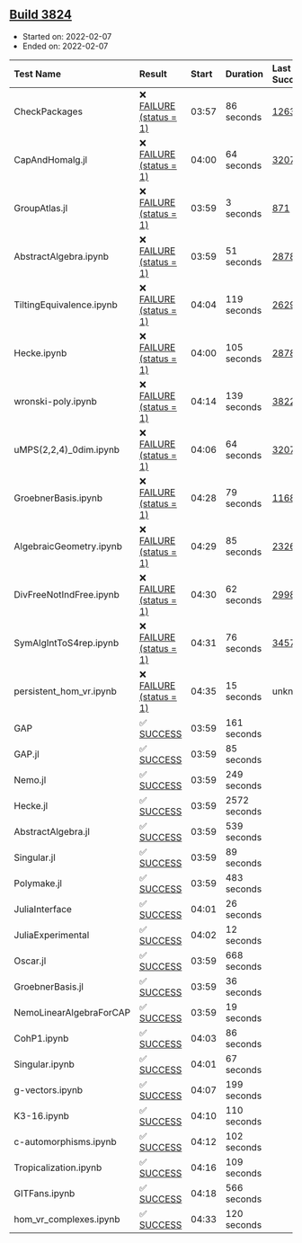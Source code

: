 ## [Build 3824](https://oscarci.mathematik.uni-kl.de/job/oscar-stable/3824/)

* Started on: 2022-02-07
* Ended on: 2022-02-07

| Test Name    | Result | Start | Duration | Last Success | First Failure |
|:-------------|:-------|:------|:---------|:-------------|:--------------|
| CheckPackages | ❌ [FAILURE (status = 1)](https://oscarci.mathematik.uni-kl.de/job/oscar-stable/3824/artifact/logs/build-3824/CheckPackages.log) | 03:57 | 86 seconds | [1263](https://oscarci.mathematik.uni-kl.de/job/oscar-stable/1263/) | [1264](https://oscarci.mathematik.uni-kl.de/job/oscar-stable/1264/) |
| CapAndHomalg.jl | ❌ [FAILURE (status = 1)](https://oscarci.mathematik.uni-kl.de/job/oscar-stable/3824/artifact/logs/build-3824/CapAndHomalg.jl.log) | 04:00 | 64 seconds | [3207](https://oscarci.mathematik.uni-kl.de/job/oscar-stable/3207/) | [3208](https://oscarci.mathematik.uni-kl.de/job/oscar-stable/3208/) |
| GroupAtlas.jl | ❌ [FAILURE (status = 1)](https://oscarci.mathematik.uni-kl.de/job/oscar-stable/3824/artifact/logs/build-3824/GroupAtlas.jl.log) | 03:59 | 3 seconds | [871](https://oscarci.mathematik.uni-kl.de/job/oscar-stable/871/) | [872](https://oscarci.mathematik.uni-kl.de/job/oscar-stable/872/) |
| AbstractAlgebra.ipynb | ❌ [FAILURE (status = 1)](https://oscarci.mathematik.uni-kl.de/job/oscar-stable/3824/artifact/logs/build-3824/AbstractAlgebra.ipynb.log) | 03:59 | 51 seconds | [2878](https://oscarci.mathematik.uni-kl.de/job/oscar-stable/2878/) | [2879](https://oscarci.mathematik.uni-kl.de/job/oscar-stable/2879/) |
| TiltingEquivalence.ipynb | ❌ [FAILURE (status = 1)](https://oscarci.mathematik.uni-kl.de/job/oscar-stable/3824/artifact/logs/build-3824/TiltingEquivalence.ipynb.log) | 04:04 | 119 seconds | [2629](https://oscarci.mathematik.uni-kl.de/job/oscar-stable/2629/) | [2630](https://oscarci.mathematik.uni-kl.de/job/oscar-stable/2630/) |
| Hecke.ipynb | ❌ [FAILURE (status = 1)](https://oscarci.mathematik.uni-kl.de/job/oscar-stable/3824/artifact/logs/build-3824/Hecke.ipynb.log) | 04:00 | 105 seconds | [2878](https://oscarci.mathematik.uni-kl.de/job/oscar-stable/2878/) | [2879](https://oscarci.mathematik.uni-kl.de/job/oscar-stable/2879/) |
| wronski-poly.ipynb | ❌ [FAILURE (status = 1)](https://oscarci.mathematik.uni-kl.de/job/oscar-stable/3824/artifact/logs/build-3824/wronski-poly.ipynb.log) | 04:14 | 139 seconds | [3822](https://oscarci.mathematik.uni-kl.de/job/oscar-stable/3822/) | [3823](https://oscarci.mathematik.uni-kl.de/job/oscar-stable/3823/) |
| uMPS(2,2,4)_0dim.ipynb | ❌ [FAILURE (status = 1)](https://oscarci.mathematik.uni-kl.de/job/oscar-stable/3824/artifact/logs/build-3824/uMPS-2-2-4-_0dim.ipynb.log) | 04:06 | 64 seconds | [3207](https://oscarci.mathematik.uni-kl.de/job/oscar-stable/3207/) | [3208](https://oscarci.mathematik.uni-kl.de/job/oscar-stable/3208/) |
| GroebnerBasis.ipynb | ❌ [FAILURE (status = 1)](https://oscarci.mathematik.uni-kl.de/job/oscar-stable/3824/artifact/logs/build-3824/GroebnerBasis.ipynb.log) | 04:28 | 79 seconds | [1168](https://oscarci.mathematik.uni-kl.de/job/oscar-stable/1168/) | [1169](https://oscarci.mathematik.uni-kl.de/job/oscar-stable/1169/) |
| AlgebraicGeometry.ipynb | ❌ [FAILURE (status = 1)](https://oscarci.mathematik.uni-kl.de/job/oscar-stable/3824/artifact/logs/build-3824/AlgebraicGeometry.ipynb.log) | 04:29 | 85 seconds | [2326](https://oscarci.mathematik.uni-kl.de/job/oscar-stable/2326/) | [2327](https://oscarci.mathematik.uni-kl.de/job/oscar-stable/2327/) |
| DivFreeNotIndFree.ipynb | ❌ [FAILURE (status = 1)](https://oscarci.mathematik.uni-kl.de/job/oscar-stable/3824/artifact/logs/build-3824/DivFreeNotIndFree.ipynb.log) | 04:30 | 62 seconds | [2998](https://oscarci.mathematik.uni-kl.de/job/oscar-stable/2998/) | [2999](https://oscarci.mathematik.uni-kl.de/job/oscar-stable/2999/) |
| SymAlgIntToS4rep.ipynb | ❌ [FAILURE (status = 1)](https://oscarci.mathematik.uni-kl.de/job/oscar-stable/3824/artifact/logs/build-3824/SymAlgIntToS4rep.ipynb.log) | 04:31 | 76 seconds | [3457](https://oscarci.mathematik.uni-kl.de/job/oscar-stable/3457/) | [3458](https://oscarci.mathematik.uni-kl.de/job/oscar-stable/3458/) |
| persistent_hom_vr.ipynb | ❌ [FAILURE (status = 1)](https://oscarci.mathematik.uni-kl.de/job/oscar-stable/3824/artifact/logs/build-3824/persistent_hom_vr.ipynb.log) | 04:35 | 15 seconds | unknown | unknown |
| GAP | ✅ [SUCCESS](https://oscarci.mathematik.uni-kl.de/job/oscar-stable/3824/artifact/logs/build-3824/GAP.log) | 03:59 | 161 seconds |  |  |
| GAP.jl | ✅ [SUCCESS](https://oscarci.mathematik.uni-kl.de/job/oscar-stable/3824/artifact/logs/build-3824/GAP.jl.log) | 03:59 | 85 seconds |  |  |
| Nemo.jl | ✅ [SUCCESS](https://oscarci.mathematik.uni-kl.de/job/oscar-stable/3824/artifact/logs/build-3824/Nemo.jl.log) | 03:59 | 249 seconds |  |  |
| Hecke.jl | ✅ [SUCCESS](https://oscarci.mathematik.uni-kl.de/job/oscar-stable/3824/artifact/logs/build-3824/Hecke.jl.log) | 03:59 | 2572 seconds |  |  |
| AbstractAlgebra.jl | ✅ [SUCCESS](https://oscarci.mathematik.uni-kl.de/job/oscar-stable/3824/artifact/logs/build-3824/AbstractAlgebra.jl.log) | 03:59 | 539 seconds |  |  |
| Singular.jl | ✅ [SUCCESS](https://oscarci.mathematik.uni-kl.de/job/oscar-stable/3824/artifact/logs/build-3824/Singular.jl.log) | 03:59 | 89 seconds |  |  |
| Polymake.jl | ✅ [SUCCESS](https://oscarci.mathematik.uni-kl.de/job/oscar-stable/3824/artifact/logs/build-3824/Polymake.jl.log) | 03:59 | 483 seconds |  |  |
| JuliaInterface | ✅ [SUCCESS](https://oscarci.mathematik.uni-kl.de/job/oscar-stable/3824/artifact/logs/build-3824/JuliaInterface.log) | 04:01 | 26 seconds |  |  |
| JuliaExperimental | ✅ [SUCCESS](https://oscarci.mathematik.uni-kl.de/job/oscar-stable/3824/artifact/logs/build-3824/JuliaExperimental.log) | 04:02 | 12 seconds |  |  |
| Oscar.jl | ✅ [SUCCESS](https://oscarci.mathematik.uni-kl.de/job/oscar-stable/3824/artifact/logs/build-3824/Oscar.jl.log) | 03:59 | 668 seconds |  |  |
| GroebnerBasis.jl | ✅ [SUCCESS](https://oscarci.mathematik.uni-kl.de/job/oscar-stable/3824/artifact/logs/build-3824/GroebnerBasis.jl.log) | 03:59 | 36 seconds |  |  |
| NemoLinearAlgebraForCAP | ✅ [SUCCESS](https://oscarci.mathematik.uni-kl.de/job/oscar-stable/3824/artifact/logs/build-3824/NemoLinearAlgebraForCAP.log) | 03:59 | 19 seconds |  |  |
| CohP1.ipynb | ✅ [SUCCESS](https://oscarci.mathematik.uni-kl.de/job/oscar-stable/3824/artifact/logs/build-3824/CohP1.ipynb.log) | 04:03 | 86 seconds |  |  |
| Singular.ipynb | ✅ [SUCCESS](https://oscarci.mathematik.uni-kl.de/job/oscar-stable/3824/artifact/logs/build-3824/Singular.ipynb.log) | 04:01 | 67 seconds |  |  |
| g-vectors.ipynb | ✅ [SUCCESS](https://oscarci.mathematik.uni-kl.de/job/oscar-stable/3824/artifact/logs/build-3824/g-vectors.ipynb.log) | 04:07 | 199 seconds |  |  |
| K3-16.ipynb | ✅ [SUCCESS](https://oscarci.mathematik.uni-kl.de/job/oscar-stable/3824/artifact/logs/build-3824/K3-16.ipynb.log) | 04:10 | 110 seconds |  |  |
| c-automorphisms.ipynb | ✅ [SUCCESS](https://oscarci.mathematik.uni-kl.de/job/oscar-stable/3824/artifact/logs/build-3824/c-automorphisms.ipynb.log) | 04:12 | 102 seconds |  |  |
| Tropicalization.ipynb | ✅ [SUCCESS](https://oscarci.mathematik.uni-kl.de/job/oscar-stable/3824/artifact/logs/build-3824/Tropicalization.ipynb.log) | 04:16 | 109 seconds |  |  |
| GITFans.ipynb | ✅ [SUCCESS](https://oscarci.mathematik.uni-kl.de/job/oscar-stable/3824/artifact/logs/build-3824/GITFans.ipynb.log) | 04:18 | 566 seconds |  |  |
| hom_vr_complexes.ipynb | ✅ [SUCCESS](https://oscarci.mathematik.uni-kl.de/job/oscar-stable/3824/artifact/logs/build-3824/hom_vr_complexes.ipynb.log) | 04:33 | 120 seconds |  |  |
